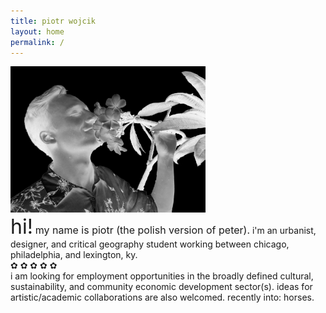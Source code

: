 ```yaml
---
title: piotr wojcik
layout: home
permalink: /
---
```

<!-- <img src="/bridge.JPG" width="256"> -->
<!-- <img src="/headshot-negative.jpg" width="196"> -->
<img src="/flora-neg.jpg" width="312">
<br/>
<font size="6">hi!</font>
<font size="3">my name is piotr (the polish version of peter).</font>
i'm an urbanist, designer, and critical geography student working between chicago, philadelphia, and lexington, ky.
<br/>
✿ ✿ ✿ ✿ ✿
<br/>
i am looking for employment opportunities in the broadly defined cultural, sustainability, and community economic development sector(s).
ideas for artistic/academic collaborations are also welcomed.
recently into: horses.
